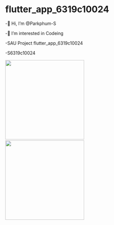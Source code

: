 # flutter_app_6319c10024

-👋 Hi, I’m @Parkphum-S

-👀 I’m interested in Codeing

-SAU Project flutter_app_6319c10024

-S6319c10024

<img src ="https://i.ibb.co/ccRwXpW/Screen-Shot-2022-07-11-at-18-55-06.png" width="250"> &nbsp; <img src ="https://i.ibb.co/D8rs8sW/Screenshot-20220720-212046.jpg" width="250">

